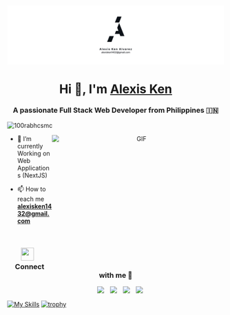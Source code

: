 <img align='center' src="banner.jpg">

<h1 align="center">Hi 👋, I'm <a href="" target="blank">
Alexis Ken</a></h1>
<h3 align="center">A passionate Full Stack Web Developer from Philippines &#127470;&#127475</h3>

<p align="left"> <img src="https://komarev.com/ghpvc/?username=AlexisKenAlvarez&label=Profile%20views&color=0e75b6&style=flat" alt="100rabhcsmc" /> </p>

<a target="_blank" align="center">
  <img align="right" top="500" height="300" width="400" alt="GIF" src="https://media.giphy.com/media/SWoSkN6DxTszqIKEqv/giphy.gif">
</a>

- 🌱 I’m currently Working on Web Applications (NextJS)

- 📫 How to reach me **alexisken1432@gmail.com**

<br/>
<h3 align="center" > <img src="https://media.giphy.com/media/iY8CRBdQXODJSCERIr/giphy.gif" width="30" height="30" style="margin-right: 10px;">Connect with me 🤝 </h3>

<p align="center">

 <div align="center"  class="icons-social" style="margin-left: 10px;">
        <a style="margin-left: 10px;"  target="_blank" href="https://www.linkedin.com/in/alexiskenalvarez/">
			<img src="https://img.icons8.com/doodle/40/000000/linkedin--v2.png"></a>
        <a style="margin-left: 10px;" target="_blank" href="https://github.com/AlexisKenAlvarez">
		<img src="https://img.icons8.com/doodle/40/000000/github--v1.png"></a>
        <a style="margin-left: 10px;" target="_blank" href="https://www.instagram.com/alexiskenalvarez/">
			<img src="https://img.icons8.com/doodle/40/000000/instagram-new--v2.png"></a>
		<a style="margin-left: 10px;" target="_blank" href="https://www.youtube.com/@alexiskenalvarez8327/videos">
				<img src="https://img.icons8.com/doodle/1x/youtube--v2.png" ></a>
      </div>

</p>

[![My Skills](https://skillicons.dev/icons?i=js,html,css,sass,tailwind,ts,react,nextjs,figma,firebase,git,github.godot,js,java,mysql,mongodb,nodejs,planetscale,prisma,py,redux,vite,vscode)](https://skillicons.dev)
[![trophy](https://github-profile-trophy.vercel.app/?username=AlexisKenAlvarez)](https://github.com/ryo-ma/github-profile-trophy)





<!--
**AlexisKenAlvarez/AlexisKenAlvarez** is a ✨ _special_ ✨ repository because its `README.md` (this file) appears on your GitHub profile.

Here are some ideas to get you started:

- 🔭 I’m currently working on ...
- 🌱 I’m currently learning ...
- 👯 I’m looking to collaborate on ...
- 🤔 I’m looking for help with ...
- 💬 Ask me about ...
- 📫 How to reach me: ...
- 😄 Pronouns: ...
- ⚡ Fun fact: ...
-->
